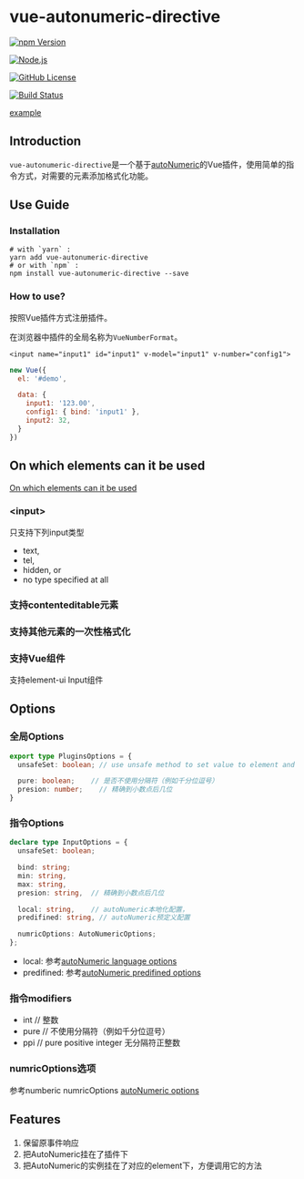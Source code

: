 # vue-autonumeric-directive

[![npm Version][NPM VERSION BADGE]][NPM PAGE]

[![Node.js][NODE VERSION BADGE]][NODE PAGE]

[![GitHub License][LICENSE BADGE]][LICENSE PAGE]

[![Build Status][BUILD BADGE]][BUILD PAGE]



[example](https://github.com/keepgoingwm/vue-autonumeric-directive/tree/master/examples)

## Introduction

`vue-autonumeric-directive`是一个基于[autoNumeric](https://github.com/autoNumeric/autoNumeric)的Vue插件，使用简单的指令方式，对需要的元素添加格式化功能。

## Use Guide

### Installation

```shell
# with `yarn` :
yarn add vue-autonumeric-directive
# or with `npm` :
npm install vue-autonumeric-directive --save
```

### How to use?

按照Vue插件方式注册插件。

在浏览器中插件的全局名称为`VueNumberFormat`。

```vue
<input name="input1" id="input1" v-model="input1" v-number="config1">
```

```js
new Vue({
  el: '#demo',

  data: {
    input1: '123.00',
    config1: { bind: 'input1' },
    input2: 32,
  }
})
```



## On which elements can it be used

[On which elements can it be used](https://github.com/autoNumeric/autoNumeric#on-which-elements-can-it-be-used)

### \<input\>

只支持下列input类型

+ text,
+ tel,
+ hidden, or
+ no type specified at all

### 支持contenteditable元素

### 支持其他元素的一次性格式化

### 支持Vue组件

支持element-ui Input组件

## Options

### 全局Options

```typescript
export type PluginsOptions = {
  unsafeSet: boolean; // use unsafe method to set value to element and vnode (eval, more powerful)

  pure: boolean;	// 是否不使用分隔符（例如千分位逗号）
  presion: number;	  // 精确到小数点后几位
}
```

### 指令Options
```typescript
declare type InputOptions = {
  unsafeSet: boolean;

  bind: string;
  min: string,
  max: string,
  presion: string,  // 精确到小数点后几位

  local: string,    // autoNumeric本地化配置，
  predifined: string, // autoNumeric预定义配置

  numricOptions: AutoNumericOptions;
};
```
+ local: 参考[autoNumeric language options](https://github.com/autoNumeric/autoNumeric#predefined-language-options)
+ predifined: 参考[autoNumeric predifined options](https://github.com/autoNumeric/autoNumeric#predefined-options)

### 指令modifiers

+ int // 整数
+ pure // 不使用分隔符（例如千分位逗号）
+ ppi  // pure positive integer 无分隔符正整数

### numricOptions选项

参考numberic
numricOptions [autoNumeric options](https://github.com/autoNumeric/autoNumeric#options)


## Features

1. 保留原事件响应
2. 把AutoNumeric挂在了插件下
3. 把AutoNumeric的实例挂在了对应的element下，方便调用它的方法




[BUILD BADGE]: https://travis-ci.com/keepgoingwm/vue-autonumeric-directive.svg?branch=master
[BUILD PAGE]: https://travis-ci.com/keepgoingwm/vue-autonumeric-directive
[LICENSE BADGE]: https://img.shields.io/badge/license-MIT%20License-blue.svg?style=flat-square
[LICENSE PAGE]: https://github.com/keepgoingwm/node-readme-md/blob/master/LICENSE
[NODE PAGE]: https://nodejs.org/
[NODE VERSION BADGE]: https://img.shields.io/node/v/readme-md.svg?style=flat-square
[NPM PAGE]: https://www.npmjs.com/package/vue-autonumeric-directive
[NPM VERSION BADGE]: https://img.shields.io/npm/v/vue-autonumeric-directive.svg?style=flat-square
